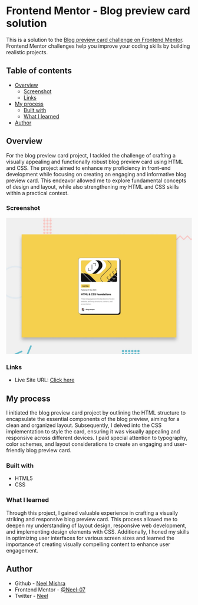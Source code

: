 # Frontend Mentor - Blog preview card solution

This is a solution to the [Blog preview card challenge on Frontend Mentor](https://www.frontendmentor.io/challenges/blog-preview-card-ckPaj01IcS). Frontend Mentor challenges help you improve your coding skills by building realistic projects. 

## Table of contents

- [Overview](#overview)
  - [Screenshot](#screenshot)
  - [Links](#links)
- [My process](#my-process)
  - [Built with](#built-with)
  - [What I learned](#what-i-learned)
- [Author](#author)


## Overview
 For the blog preview card project, I tackled the challenge of crafting a visually appealing and functionally robust blog preview card using HTML and CSS. The project aimed to enhance my proficiency in front-end development while focusing on creating an engaging and informative blog preview card. This endeavor allowed me to explore fundamental concepts of design and layout, while also strengthening my HTML and CSS skills within a practical context.
  
### Screenshot

![](./design/desktop-preview.jpg)

### Links
- Live Site URL: [Click here](https://neel-07.github.io//)

## My process
   I initiated the blog preview card project by outlining the HTML structure to encapsulate the essential components of the blog preview, aiming for a clean and organized layout. Subsequently, I delved into the CSS implementation to style the card, ensuring it was visually appealing and responsive across different devices. I paid special attention to typography, color schemes, and layout considerations to create an engaging and user-friendly blog preview card.

### Built with

- HTML5
- CSS 


### What I learned
Through this project, I gained valuable experience in crafting a visually striking and responsive blog preview card. This process allowed me to deepen my understanding of layout design, responsive web development, and implementing design elements with CSS. Additionally, I honed my skills in optimizing user interfaces for various screen sizes and learned the importance of creating visually compelling content to enhance user engagement.


## Author

- Github - [Neel Mishra](https://github.com/Neel-07)
- Frontend Mentor - [@Neel-07](https://www.frontendmentor.io/profile/Neel-07)
- Twitter - [Neel](https://twitter.com/NeelMis35789692)
